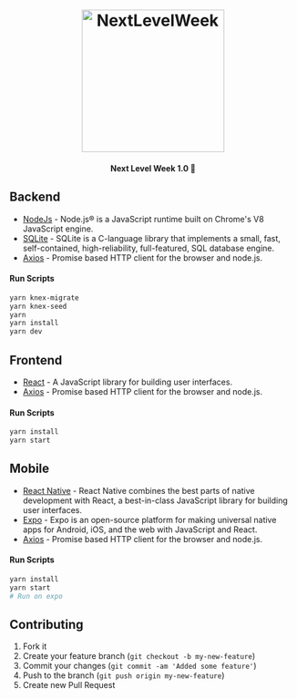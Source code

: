 <h1 align="center">
    <img alt="NextLevelWeek" title="#NextLevelWeek" src=".github/logo.svg" width="250px" />
</h1>

<h4 align="center"> 
	Next Level Week 1.0 🚀
</h4>

## Backend

- [NodeJs][nodejs] - Node.js® is a JavaScript runtime built on Chrome's V8 JavaScript engine.
- [SQLite][sqlite] - SQLite is a C-language library that implements a small, fast, self-contained, high-reliability, full-featured, SQL database engine. 
- [Axios][axios] - Promise based HTTP client for the browser and node.js.

#### Run Scripts
```bash
yarn knex-migrate
yarn knex-seed
yarn 
yarn install
yarn dev
```

## Frontend

- [React][reactjs] - A JavaScript library for building user interfaces.
- [Axios][axios] - Promise based HTTP client for the browser and node.js.

#### Run Scripts
```bash
yarn install
yarn start
```

## Mobile

- [React Native][reactnative] - React Native combines the best parts of native development with React, a best-in-class JavaScript library for building user interfaces.
- [Expo][expo] - Expo is an open-source platform for making universal native apps for Android, iOS, and the web with JavaScript and React.
- [Axios][axios] - Promise based HTTP client for the browser and node.js.

#### Run Scripts
```bash
yarn install
yarn start
# Run on expo
```

## Contributing

1. Fork it
2. Create your feature branch (`git checkout -b my-new-feature`)
3. Commit your changes (`git commit -am 'Added some feature'`)
4. Push to the branch (`git push origin my-new-feature`)
5. Create new Pull Request


[rocketseat]: https://github.com/rocketseat
[rocketlogo]: https://avatars0.githubusercontent.com/u/28929274?s=50&v=4
[nodejs]: https://nodejs.org
[reactjs]: https://reactjs.org/
[sqlite]:https://www.sqlite.org/index.html
[axios]: https://github.com/axios/axios
[expo]: https://expo.io/
[reactnative]: https://reactnative.dev/

[nlw]: https://github.com/tacsio/nextlevelweek1/blob/master/.github/nlw.svg